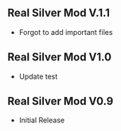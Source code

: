 ## Real Silver Mod V.1.1
- Forgot to add important files

## Real Silver Mod V1.0
- Update test

## Real Silver Mod V0.9
- Initial Release
